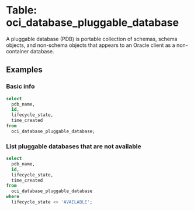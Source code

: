 # Table: oci_database_pluggable_database

A pluggable database (PDB) is portable collection of schemas, schema objects, and non-schema objects that appears to an Oracle client as a non-container database.

## Examples

### Basic info

```sql
select
  pdb_name,
  id,
  lifecycle_state,
  time_created
from
  oci_database_pluggable_database;
```

### List pluggable databases that are not available

```sql
select
  pdb_name,
  id,
  lifecycle_state,
  time_created
from
  oci_database_pluggable_database
where
  lifecycle_state <> 'AVAILABLE';
```
